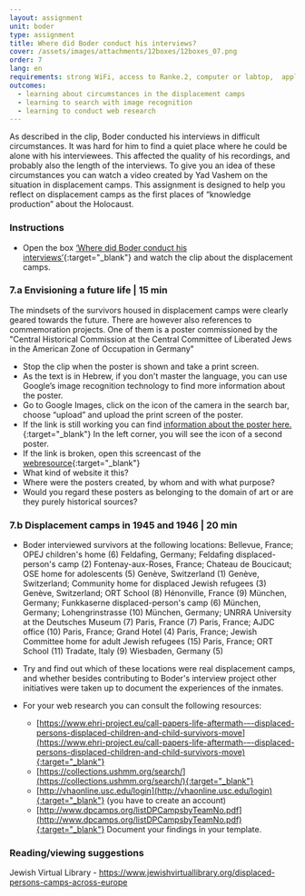 ```yaml
---
layout: assignment
unit: boder
type: assignment
title: Where did Boder conduct his interviews?
cover: /assets/images/attachments/12boxes/12boxes_07.png
order: 7
lang: en
requirements: strong WiFi, access to Ranke.2, computer or labtop,  application on labtop or computer to view video
outcomes:
  - learning about circumstances in the displacement camps
  - learning to search with image recognition
  - learning to conduct web research
---
```


As described in the clip, Boder conducted his interviews in difficult circumstances. It was hard for him to find a quiet place where he could be alone with his interviewees. This affected the quality of his recordings, and probably also the length of the interviews. To give you an idea of these circumstances you can watch a video created by Yad Vashem on the situation in displacement camps.
This assignment is designed to help you reflect on displacement camps as the first places of “knowledge production” about the Holocaust.

<!-- more -->

<!-- briefing-student -->

### Instructions
<!-- section-contents -->

- Open the box [‘Where did Boder conduct his interviews’](https://ranke2.uni.lu/klynt/en/#Intro){:target="_blank"} and watch the clip about the displacement camps.

<!-- section -->

### 7.a  Envisioning a future life | 15 min
<!-- section-contents -->

The mindsets of the survivors housed in displacement camps were clearly geared towards the future. There are however also references to commemoration projects. One of them is a poster commissioned by the "Central Historical Commission at the Central Committee of Liberated Jews in the American Zone of Occupation in Germany"
- Stop the clip when the poster is shown and take a print screen.
- As the text is in Hebrew, if you don't master the language, you can use Google’s image recognition technology to find more information about the poster.
- Go to Google Images, click on the icon of the camera in the search bar, choose “upload” and upload the print screen of the poster.
- If the link is still working you can find [information about the poster here.](https://il.bidspirit.com/ui/lotPage/source/catalog/auction/6955/lot/126311/Two-Posters-Issued-by-the-Central?lang=zh){:target="_blank"}
In the left corner, you will see the icon of a second poster.
- If the link is broken, open this screencast of the [webresource](../../assets/videos/screencast-boder-assignment-7-posters.mp4){:target="_blank"}
- What kind of website it this?
- Where were the posters created, by whom and with what purpose?
- Would you regard these posters as belonging to the domain of art or are they purely historical sources? 

<!-- section -->

### 7.b  Displacement camps in 1945 and 1946 | 20 min
<!-- section-contents -->
- Boder interviewed survivors at the following locations:
Bellevue, France; OPEJ children's home (6)
Feldafing, Germany; Feldafing displaced-person's camp (2)
Fontenay-aux-Roses, France; Chateau de Boucicaut; OSE home for adolescents (5)
Genève, Switzerland (1)
Genève, Switzerland; Community home for displaced Jewish refugees (3)
Genève, Switzerland; ORT School (8)
Hénonville, France (9)
München, Germany; Funkkaserne displaced-person's camp (6)
München, Germany; Lohengrinstrasse (10)
München, Germany; UNRRA University at the Deutsches Museum (7)
Paris, France (7)
Paris, France; AJDC office (10)
Paris, France; Grand Hotel (4)
Paris, France; Jewish Committee home for adult Jewish refugees (15)
Paris, France; ORT School (11)
Tradate, Italy (9)
Wiesbaden, Germany (5)
- Try and find out which of these locations were real displacement camps, and whether besides contributing to Boder's interview project other initiatives were taken up to document the experiences of the inmates.

- For your web research you can consult the following resources:
  - [https://www.ehri-project.eu/call-papers-life-aftermath-–-displaced-persons-displaced-children-and-child-survivors-move](https://www.ehri-project.eu/call-papers-life-aftermath-–-displaced-persons-displaced-children-and-child-survivors-move){:target="_blank"}
  - [https://collections.ushmm.org/search/](https://collections.ushmm.org/search/){:target="_blank"}
  - [http://vhaonline.usc.edu/login](http://vhaonline.usc.edu/login){:target="_blank"} (you have to create an account)
  - [http://www.dpcamps.org/listDPCampsbyTeamNo.pdf](http://www.dpcamps.org/listDPCampsbyTeamNo.pdf){:target="_blank"}
  Document your findings in your template.

<!-- section -->


### Reading/viewing  suggestions
<!-- section-contents -->
Jewish Virtual Library - https://www.jewishvirtuallibrary.org/displaced-persons-camps-across-europe

<!-- briefing-teacher -->
